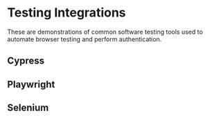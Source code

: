 # Testing Integrations

These are demonstrations of common software testing tools used to automate browser testing and perform authentication.

## Cypress

## Playwright

## Selenium